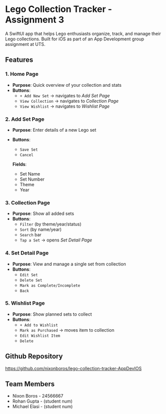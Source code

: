 # Lego Collection Tracker - Assignment 3
A SwiftUI app that helps Lego enthusiasts organize, track, and manage their Lego collections. Built for iOS as part of an App Development group assignment at UTS.

## Features
### 1. Home Page
- **Purpose**: Quick overview of your collection and stats
- **Buttons**:
  - `+ Add New Set` → navigates to *Add Set Page*
  - `View Collection` → navigates to *Collection Page*
  - `View Wishlist` → navigates to *Wishlist Page*

### 2. Add Set Page
- **Purpose**: Enter details of a new Lego set
- **Buttons**:
  - `Save Set`
  - `Cancel`

  **Fields**:
  - Set Name
  - Set Number
  - Theme
  - Year

### 3. Collection Page
- **Purpose**: Show all added sets
- **Buttons**:
  - `Filter` (by theme/year/status)
  - `Sort` (by name/year)
  - `Search` bar
  - `Tap a Set` → opens *Set Detail Page*

### 4. Set Detail Page
- **Purpose**: View and manage a single set from collection 
- **Buttons**:
  - `Edit Set`
  - `Delete Set`
  - `Mark as Complete/Incomplete`
  - `Back`

### 5. Wishlist Page
- **Purpose**: Show planned sets to collect
- **Buttons**:
  - `+ Add to Wishlist`
  - `Mark as Purchased` → moves item to collection
  - `Edit Wishlist Item`
  - `Delete`

## Github Repository
https://github.com/nixonboros/lego-collection-tracker-AppDevIOS

## Team Members
- Nixon Boros - 24566667 
- Rohan Gupta - (student num)
- Michael Elasi - (student num)
